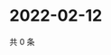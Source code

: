 # 2022-02-12

共 0 条

<!-- BEGIN WEIBO -->
<!-- 最后更新时间 Sat Feb 12 2022 07:11:14 GMT+0800 (China Standard Time) -->

<!-- END WEIBO -->
